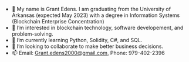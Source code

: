 - 👋 My name is Grant Edens. I am graduating from the University of Arkansas (expected May 2023) with a degree in Information Systems (Blockchain Enterprise Concentration)
- 👀 I’m interested in blockchain technology, software developement, and problem-solving. 
- 🌱 I’m currently learning Python, Solidity, C#, and SQL. 
- 💞️ I’m looking to collaborate to make better business decisions. 
- 📫 Email: Grant.edens2000@gmail.com, Phone: 979-402-2396
